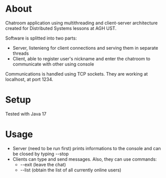 # About
Chatroom application using multithreading and client-server architecture created for Distributed Systems lessons at AGH UST.

Software is splitted into two parts:
- Server, listenieng for client connections and serving them in separate threads
- Client, able to register user's nickname and enter the chatroom to communicate with other using console

Communications is handled using TCP sockets. They are working at localhost, at port 1234.

# Setup
Tested with Java 17

# Usage
- Server (need to be run first) prints informations to the console and can be closed by typing --stop
- Clients can type and send messages. Also, they can use commands:
  - --exit (leave the chat)
  - --list (obtain the list of all currently online users)


